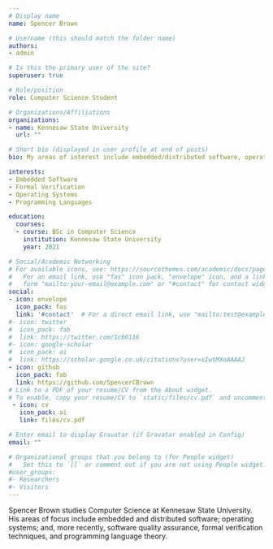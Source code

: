 ```yaml
---
# Display name
name: Spencer Brown

# Username (this should match the folder name)
authors:
- admin

# Is this the primary user of the site?
superuser: true

# Role/position
role: Computer Science Student

# Organizations/Affiliations
organizations:
- name: Kennesaw State University
  url: ""

# Short bio (displayed in user profile at end of posts)
bio: My areas of interest include embedded/distributed software, operating systems, high-performance computing, and formal verification of software systems.

interests:
- Embedded Software
- Formal Verification
- Operating Systems
- Programming Languages

education:
  courses:
  - course: BSc in Computer Science
    institution: Kennesaw State University
    year: 2021

# Social/Academic Networking
# For available icons, see: https://sourcethemes.com/academic/docs/page-builder/#icons
#   For an email link, use "fas" icon pack, "envelope" icon, and a link in the
#   form "mailto:your-email@example.com" or "#contact" for contact widget.
social:
- icon: envelope
  icon_pack: fas
  link: '#contact'  # For a direct email link, use "mailto:test@example.org".
#- icon: twitter
#  icon_pack: fab
#  link: https://twitter.com/Scb0116
#- icon: google-scholar
#  icon_pack: ai
#  link: https://scholar.google.co.uk/citations?user=sIwtMXoAAAAJ
- icon: github
  icon_pack: fab
  link: https://github.com/SpencerCBrown
# Link to a PDF of your resume/CV from the About widget.
# To enable, copy your resume/CV to `static/files/cv.pdf` and uncomment the lines below.
 - icon: cv
   icon_pack: ai
   link: files/cv.pdf

# Enter email to display Gravatar (if Gravatar enabled in Config)
email: ""

# Organizational groups that you belong to (for People widget)
#   Set this to `[]` or comment out if you are not using People widget.
#user_groups:
#- Researchers
#- Visitors
---
```


Spencer Brown studies Computer Science at Kennesaw State University. His areas of focus include embedded and distributed software; operating systems; and, more recently, software quality assurance, formal verification techniques, and programming language theory.
